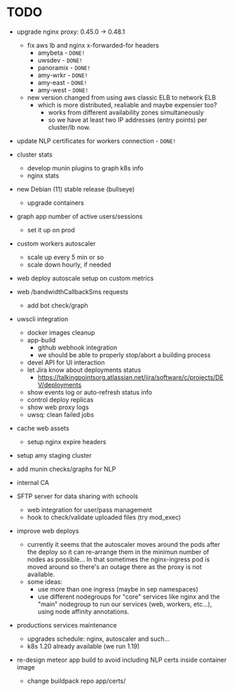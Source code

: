 # TODO

* upgrade nginx proxy: 0.45.0 -> 0.48.1
    * fix aws lb and nginx x-forwarded-for headers
        * amybeta - `DONE!`
        * uwsdev - `DONE!`
        * panoramix - `DONE!`
        * amy-wrkr - `DONE!`
        * amy-east - `DONE!`
        * amy-west - `DONE!`
    * new version changed from using aws classic ELB to network ELB
        * which is more distributed, realiable and maybe expensier too?
            * works from different availability zones simultaneously
            * so we have at least two IP addresses (entry points) per cluster/lb now.

* update NLP certificates for workers connection - `DONE!`

* cluster stats
    * develop munin plugins to graph k8s info
    * nginx stats

* new Debian (11) stable release (bullseye)
    * upgrade containers

* graph app number of active users/sessions
    * set it up on prod

* custom workers autoscaler
    * scale up every 5 min or so
    * scale down hourly, if needed

* web deploy autoscale setup on custom metrics

* web /bandwidthCallbackSms requests
    * add bot check/graph

* uwscli integration
    * docker images cleanup
    * app-build
        * github webhook integration
        * we should be able to properly stop/abort a building process
    * devel API for UI interaction
    * let Jira know about deployments status
        * https://talkingpointsorg.atlassian.net/jira/software/c/projects/DEV/deployments
    * show events log or auto-refresh status info
    * control deploy replicas
    * show web proxy logs
    * uwsq: clean failed jobs

* cache web assets
    * setup nginx expire headers

* setup amy staging cluster

* add munin checks/graphs for NLP

* internal CA

* SFTP server for data sharing with schools
    * web integration for user/pass management
    * hook to check/validate uploaded files (try mod_exec)

* improve web deploys
    * currently it seems that the autoscaler moves around the pods after the deploy so it can re-arrange them in the minimun number of nodes as possible... In that sometimes the nginx-ingress pod is moved around so there's an outage there as the proxy is not available.
    * some ideas:
        * use more than one ingress (maybe in sep namespaces)
        * use different nodegroups for "core" services like nginx and the "main" nodegroup to run our services (web, workers, etc...), using node affinity annotations.

* productions services maintenance
    * upgrades schedule: nginx, autoscaler and such...
    * k8s 1.20 already available (we run 1.19)

* re-design meteor app build to avoid including NLP certs inside container image
    * change buildpack repo app/certs/
